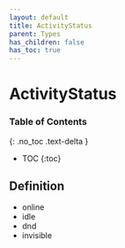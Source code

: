 ```yaml
---
layout: default
title: ActivityStatus
parent: Types
has_children: false
has_toc: true
---
```


# ActivityStatus
### Table of Contents
{: .no_toc .text-delta }

- TOC
{:toc}
## Definition
- online
- idle
- dnd
- invisible
